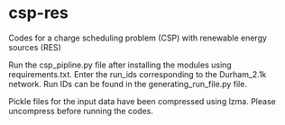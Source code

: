 # csp-res
Codes for a charge scheduling problem (CSP) with renewable energy sources (RES)

Run the csp_pipline.py file after installing the modules using requirements.txt. Enter the run_ids corresponding to the Durham_2.1k network. Run IDs can be found in the generating_run_file.py file. 

Pickle files for the input data have been compressed using lzma. Please uncompress before running the codes. 
